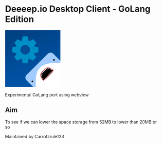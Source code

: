 # Deeeep.io Desktop Client - GoLang Edition

![logo_go](assets/set.png)

Experimental GoLang port using webview

## Aim

To see if we can lower the space storage from 52MB to lower than 20MB or so

Maintained by Carrotzrule123
